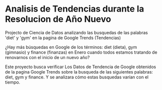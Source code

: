 # Analisis de Tendencias durante la Resolucion de Año Nuevo
Projecto de Ciencia de Datos analizando las busquedas de las palabras 'diet' y 'gym' en la pagina de Google Trends (Tendencias)

¿Hay más búsquedas en Google de los términos: diet (dieta), gym (gimnasio) y finance (finanzas) en Enero cuando todos estamos tratando de renovarnos con el inicio de un nuevo año?

Este proyecto busca verificar Los Datos de Tendencia de Google obtenidos de la pagina Google Trends sobre la busqueda de las siguientes palabras: diet, gym y finance. Y se analizara cómo estas busquedas varían con el tiempo.
